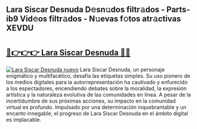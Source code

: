 ## Lara Siscar Desnuda D𝚎sn𝚞dos filtr𝚊dos - Parts-ib9 Vid𝚎os filtr𝚊dos - N𝚞evas f𝚘tos atr𝚊ctivas XEVDU

# <h2><a href="http://mb598x.tromn.icu/?c=Lara+Siscar+Desnuda">🔗👉👉👉 Lara Siscar Desnuda 🔗🔗</a></h2>

[![Lara Siscar Desnuda nuevo](https://i.imgur.com/pEAQMta.gif)](http://mb598x.tromn.icu/?c=Lara+Siscar+Desnuda)
Lara Siscar Desnuda, un personaje enigmático y multifacético, desafía las etiquetas simples. Su uso pionero de los medios digitales para la autorrepresentación ha cautivado y enfurecido a los espectadores, encendiendo debates sobre la moralidad, la expresión artística y la naturaleza evolutiva de las comunidades en línea. A pesar de la incertidumbre de sus próximas acciones, su impacto en la comunidad virtual es profundo. Impulsado por una determinación inquebrantable y un encanto innegable, el progreso de Lara Siscar Desnuda en el ámbito digital es implacable.
